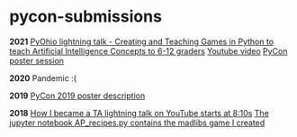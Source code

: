 # pycon-submissions

**2021**
[PyOhio lightning talk - Creating and Teaching Games in Python to teach Artificial Intelligence Concepts to 6-12 graders](https://www.pyohio.org/2021/program/talks/creating-and-teaching-games-in-python-to-teach-artificial-intelligence-concepts)
[Youtube video](https://youtu.be/eNaPGZX7Co0)
[PyCon poster session](https://pyconus2021.hubilo.com/)

**2020**
Pandemic :(

**2019**
[PyCon 2019 poster description](https://us.pycon.org/2019/schedule/presentation/120/) 

**2018**
[How I became a TA lightning talk on YouTube starts at 8:10s](https://www.youtube.com/watch?v=fJj18KzomR0&t=822s) 
[The jupyter notebook AP_recipes.py contains the madlibs game I created](https://github.com/anaypant/anaypant.github.io/blob/master/pycon-submissions/jupyter-notebooks/AP_recipes.ipynb)

